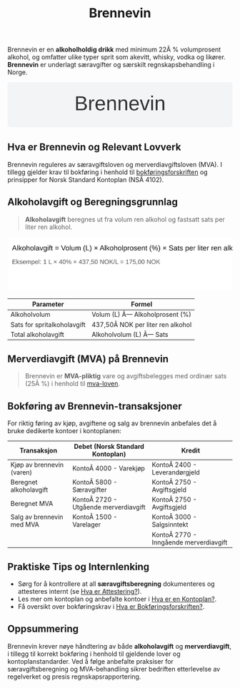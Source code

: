 ﻿---
title: "Brennevin"
meta_title: "Brennevin"
meta_description: 'Brennevin er en **alkoholholdig drikk** med minimum 22Â % volumprosent alkohol, og omfatter ulike typer sprit som akevitt, whisky, vodka og likører. **Brennevi...'
slug: brennevin
type: blog
layout: pages/single
---

Brennevin er en **alkoholholdig drikk** med minimum 22Â % volumprosent alkohol, og omfatter ulike typer sprit som akevitt, whisky, vodka og likører. **Brennevin** er underlagt særavgifter og særskilt regnskapsbehandling i Norge.

![Brennevin](brennevin-image.svg)

## Hva er Brennevin og Relevant Lovverk

Brennevin reguleres av særavgiftsloven og merverdiavgiftsloven (MVA). I tillegg gjelder krav til bokføring i henhold til [bokføringsforskriften](/blogs/regnskap/hva-er-bokforingsforskriften "Hva er Bokføringsforskriften? Komplett Guide til Regnskapsførsel") og prinsipper for Norsk Standard Kontoplan (NSÂ 4102).

## Alkoholavgift og Beregningsgrunnlag

> **Alkoholavgift** beregnes ut fra volum ren alkohol og fastsatt sats per liter ren alkohol.

![Alkoholavgiftsberegning for Brennevin](brennevin-excise-illustration.svg)

| Parameter                    | Formel                                                  |
|------------------------------|---------------------------------------------------------|
| Alkoholvolum                 | Volum (L) Ã— Alkoholprosent (%)                          |
| Sats for spritalkoholavgift  | 437,50Â NOK per liter ren alkohol                        |
| Total alkoholavgift          | Alkoholvolum (L) Ã— Sats                                  |

## Merverdiavgift (MVA) på Brennevin

> Brennevin er **MVA-pliktig** vare og avgiftsbelegges med ordinær sats (25Â %) i henhold til [mva-loven](/blogs/regnskap/mva-loven "MVA-loven: Komplett Guide til Merverdiavgiftsloven").

## Bokføring av Brennevin-transaksjoner

For riktig føring av kjøp, avgiftene og salg av brennevin anbefales det å bruke dedikerte kontoer i kontoplanen:

| Transaksjon                    | Debet (Norsk Standard Kontoplan)     | Kredit                              |
|--------------------------------|--------------------------------------|-------------------------------------|
| Kjøp av brennevin (varen)      | KontoÂ 4000 - Varekjøp               | KontoÂ 2400 - Leverandørgjeld        |
| Beregnet alkoholavgift         | KontoÂ 5800 - Særavgifter            | KontoÂ 2750 - Avgiftsgjeld           |
| Beregnet MVA                   | KontoÂ 2720 - Utgående merverdiavgift | KontoÂ 2750 - Avgiftsgjeld           |
| Salg av brennevin med MVA      | KontoÂ 1500 - Varelager               | KontoÂ 3000 - Salgsinntekt           |
|                                |                                      | KontoÂ 2770 - Inngående merverdiavgift |

## Praktiske Tips og Internlenking

* Sørg for å kontrollere at all **særavgiftsberegning** dokumenteres og attesteres internt (se [Hva er Attestering?](/blogs/regnskap/hva-er-attestering "Hva er Attestering? En Komplett Guide til Bilagsbehandling og Godkjenning")).
* Les mer om kontoplan og anbefalte kontoer i [Hva er en Kontoplan?](/blogs/regnskap/hva-er-kontoplan "Hva er en Kontoplan? Komplett Guide til Kontoplaner i Norsk Regnskap").
* Få oversikt over bokføringskrav i [Hva er Bokføringsforskriften?](/blogs/regnskap/hva-er-bokforingsforskriften "Hva er Bokføringsforskriften? Komplett Guide til Regnskapsførsel").

## Oppsummering

Brennevin krever nøye håndtering av både **alkoholavgift** og **merverdiavgift**, i tillegg til korrekt bokføring i henhold til gjeldende lover og kontoplanstandarder. Ved å følge anbefalte praksiser for særavgiftsberegning og MVA-behandling sikrer bedriften etterlevelse av regelverket og presis regnskapsrapportering.











